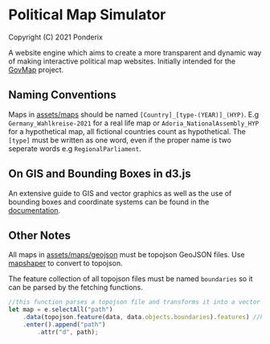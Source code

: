 # Political Map Simulator
Copyright (C) 2021  Ponderix

A website engine which aims to create a more transparent and dynamic way of making interactive political map websites. Initially intended for the [GovMap](https://github.com/haroldTheDeveloper/GovMap) project.

## Naming Conventions
Maps in [assets/maps](assets/maps) should be named `[Country]_[type-(YEAR)]_(HYP)`. E.g `Germany_Wahlkreise-2021` for a real life map or `Adoria_NationalAssembly_HYP` for a hypothetical map, all fictional countries count as hypothetical. The `[type]` must be written as one word, even if the proper name is two seperate words e.g `RegionalParliament`.

## On GIS and Bounding Boxes in d3.js
An extensive guide to GIS and vector graphics as well as the use of bounding boxes and coordinate systems can be found in the [documentation](DOCUMENTATION.md).

## Other Notes
All maps in [assets/maps/geojson](assets/maps/geojson) must be topojson GeoJSON files. Use [mapshaper](https://mapshaper.org/) to convert to topojson.


The feature collection of all topojson files must be named `boundaries` so it can be parsed by the fetching functions.
```js
//this function parses a topojson file and transforms it into a vector graphic
let map = e.selectAll("path")
    .data(topojson.feature(data, data.objects.boundaries).features) //here is the important part, look at keyword ".boundaries"
    .enter().append("path")
        .attr("d", path);
```
